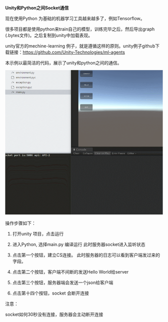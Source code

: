 <b>Unity和Python之间Socket通信</b>

现在使用Python 为基础的机器学习工具越来越多了，例如Tensorflow。

很多项目都是使用python来train自己的模型，训练完毕之后，然后导出graph (.bytes文件)。之后复制到unity中加载表现。

unity官方的mechine-learning 例子，就是遵循这样的原则。unity例子github下载链接：<a href="https://github.com/Unity-Technologies/ml-agents">https://github.com/Unity-Technologies/ml-agents</a>


本示例以最简洁的代码，展示了unity和python之间的通信。

<img src="img/img.gif">

操作步骤如下：

1. 打开unity 项目，点击运行

2. 进入Python, 选择main.py 编译运行 此时服务器socket进入监听状态

3. 点击第一个按钮，建立CS连接。 此时服务器的日志可以看到客户端发过来的字段。

4. 点击第二个按钮，客户端不间断的发送Hello World给server

5. 点击第三个按钮，服务器端会发送一个json给客户端

6. 点击第十四个按钮，socket 会断开连接

注意：

socket如何30秒没有连接，服务器会主动断开连接
